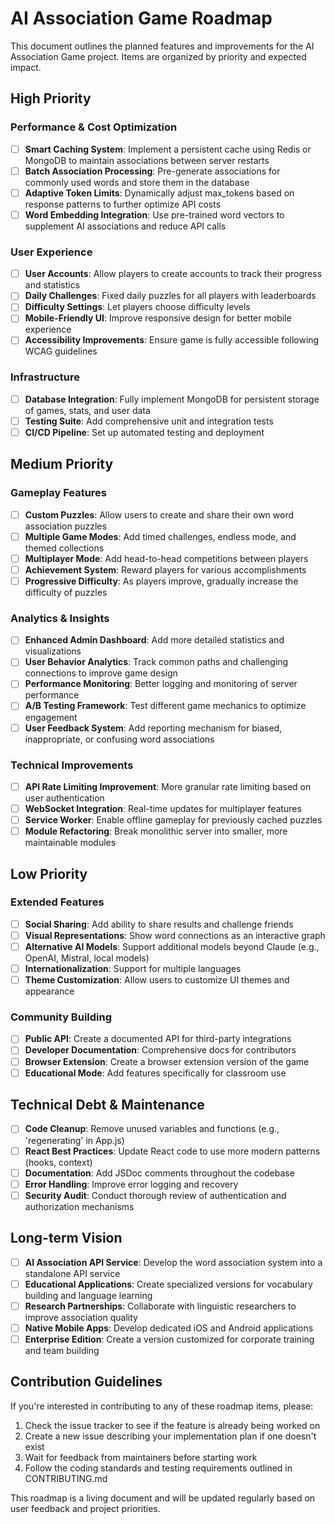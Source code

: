 # AI Association Game Roadmap

This document outlines the planned features and improvements for the AI Association Game project. Items are organized by priority and expected impact.

## High Priority

### Performance & Cost Optimization
- [ ] **Smart Caching System**: Implement a persistent cache using Redis or MongoDB to maintain associations between server restarts
- [ ] **Batch Association Processing**: Pre-generate associations for commonly used words and store them in the database
- [ ] **Adaptive Token Limits**: Dynamically adjust max_tokens based on response patterns to further optimize API costs
- [ ] **Word Embedding Integration**: Use pre-trained word vectors to supplement AI associations and reduce API calls

### User Experience
- [ ] **User Accounts**: Allow players to create accounts to track their progress and statistics
- [ ] **Daily Challenges**: Fixed daily puzzles for all players with leaderboards
- [ ] **Difficulty Settings**: Let players choose difficulty levels
- [ ] **Mobile-Friendly UI**: Improve responsive design for better mobile experience
- [ ] **Accessibility Improvements**: Ensure game is fully accessible following WCAG guidelines

### Infrastructure
- [ ] **Database Integration**: Fully implement MongoDB for persistent storage of games, stats, and user data
- [ ] **Testing Suite**: Add comprehensive unit and integration tests
- [ ] **CI/CD Pipeline**: Set up automated testing and deployment

## Medium Priority

### Gameplay Features
- [ ] **Custom Puzzles**: Allow users to create and share their own word association puzzles
- [ ] **Multiple Game Modes**: Add timed challenges, endless mode, and themed collections
- [ ] **Multiplayer Mode**: Add head-to-head competitions between players
- [ ] **Achievement System**: Reward players for various accomplishments
- [ ] **Progressive Difficulty**: As players improve, gradually increase the difficulty of puzzles

### Analytics & Insights
- [ ] **Enhanced Admin Dashboard**: Add more detailed statistics and visualizations
- [ ] **User Behavior Analytics**: Track common paths and challenging connections to improve game design
- [ ] **Performance Monitoring**: Better logging and monitoring of server performance
- [ ] **A/B Testing Framework**: Test different game mechanics to optimize engagement
- [ ] **User Feedback System**: Add reporting mechanism for biased, inappropriate, or confusing word associations

### Technical Improvements
- [ ] **API Rate Limiting Improvement**: More granular rate limiting based on user authentication
- [ ] **WebSocket Integration**: Real-time updates for multiplayer features
- [ ] **Service Worker**: Enable offline gameplay for previously cached puzzles
- [ ] **Module Refactoring**: Break monolithic server into smaller, more maintainable modules

## Low Priority

### Extended Features
- [ ] **Social Sharing**: Add ability to share results and challenge friends
- [ ] **Visual Representations**: Show word connections as an interactive graph
- [ ] **Alternative AI Models**: Support additional models beyond Claude (e.g., OpenAI, Mistral, local models)
- [ ] **Internationalization**: Support for multiple languages
- [ ] **Theme Customization**: Allow users to customize UI themes and appearance

### Community Building
- [ ] **Public API**: Create a documented API for third-party integrations
- [ ] **Developer Documentation**: Comprehensive docs for contributors
- [ ] **Browser Extension**: Create a browser extension version of the game
- [ ] **Educational Mode**: Add features specifically for classroom use

## Technical Debt & Maintenance

- [ ] **Code Cleanup**: Remove unused variables and functions (e.g., 'regenerating' in App.js)
- [ ] **React Best Practices**: Update React code to use more modern patterns (hooks, context)
- [ ] **Documentation**: Add JSDoc comments throughout the codebase
- [ ] **Error Handling**: Improve error logging and recovery
- [ ] **Security Audit**: Conduct thorough review of authentication and authorization mechanisms

## Long-term Vision

- [ ] **AI Association API Service**: Develop the word association system into a standalone API service
- [ ] **Educational Applications**: Create specialized versions for vocabulary building and language learning
- [ ] **Research Partnerships**: Collaborate with linguistic researchers to improve association quality
- [ ] **Native Mobile Apps**: Develop dedicated iOS and Android applications
- [ ] **Enterprise Edition**: Create a version customized for corporate training and team building

## Contribution Guidelines

If you're interested in contributing to any of these roadmap items, please:

1. Check the issue tracker to see if the feature is already being worked on
2. Create a new issue describing your implementation plan if one doesn't exist
3. Wait for feedback from maintainers before starting work
4. Follow the coding standards and testing requirements outlined in CONTRIBUTING.md

This roadmap is a living document and will be updated regularly based on user feedback and project priorities.